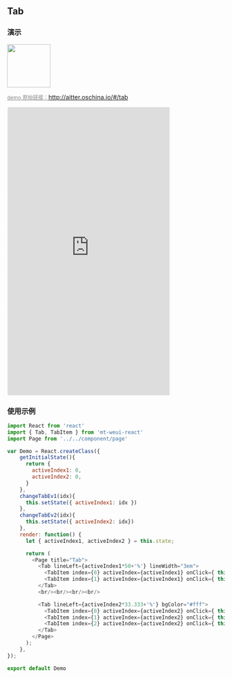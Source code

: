 ## Tab

### 演示

<img width="100" src="http://qr.topscan.com/api.php?text=http://aitter.oschina.io/#/tab"/>

<a href="http://aitter.oschina.io/#/tab" target="_blank" style="font-size:12px;color:#888;">demo 原始链接：http://aitter.oschina.io/#/tab</a>

<div style="width:377px;height:667px;display:inline-block;border:1px dashed #ececec;border-radius:5px;overflow:hidden;">
  <iframe src="http://aitter.oschina.io/#/tab" width="375" height="667" border="0" frameborder="0"></iframe>
</div>


### 使用示例

``` javascript
import React from 'react'
import { Tab, TabItem } from 'mt-weui-react'
import Page from '../../component/page'

var Demo = React.createClass({
    getInitialState(){
      return {
        activeIndex1: 0,
        activeIndex2: 0,
      }
    },
    changeTabEv1(idx){
      this.setState({ activeIndex1: idx })
    },
    changeTabEv2(idx){
      this.setState({ activeIndex2: idx})
    },
    render: function() {
      let { activeIndex1, activeIndex2 } = this.state;

      return (
        <Page title="Tab">
          <Tab lineLeft={activeIndex1*50+'%'} lineWidth="3em">
            <TabItem index={0} activeIndex={activeIndex1} onClick={ this.changeTabEv1 }>已发货</TabItem>
            <TabItem index={1} activeIndex={activeIndex1} onClick={ this.changeTabEv1 }>未发货</TabItem>
          </Tab>
          <br/><br/><br/><br/>

          <Tab lineLeft={activeIndex2*33.333+'%'} bgColor="#fff">
            <TabItem index={0} activeIndex={activeIndex2} onClick={ this.changeTabEv2 }>已发货</TabItem>
            <TabItem index={1} activeIndex={activeIndex2} onClick={ this.changeTabEv2 }>未发货</TabItem>
            <TabItem index={2} activeIndex={activeIndex2} onClick={ this.changeTabEv2 }>全部订单</TabItem>
          </Tab>
        </Page>
      );
    },
});

export default Demo

```
